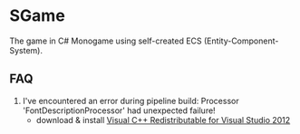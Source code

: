 # SGame
The game in C# Monogame using self-created ECS (Entity-Component-System).

## FAQ
1. I've encountered an error during pipeline build:  Processor 'FontDescriptionProcessor' had unexpected failure!
    - download & install [Visual C++ Redistributable for Visual Studio 2012](https://www.microsoft.com/en-nz/download/confirmation.aspx?id=30679)